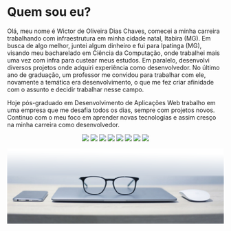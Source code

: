 # Quem sou eu?

Olá, meu nome é Wictor de Oliveira Dias Chaves, comecei a minha carreira trabalhando com infraestrutura em minha cidade natal, Itabira (MG). Em busca de algo melhor, juntei algum dinheiro e fui para Ipatinga (MG), visando meu bacharelado em Ciência da Computação, onde trabalhei mais uma vez com infra para custear meus estudos. Em paralelo, desenvolvi diversos projetos onde adquiri experiência como desenvolvedor. No último ano de graduação, um professor me convidou para trabalhar com ele, novamente a temática era desenvolvimento, o que me fez criar afinidade com o assunto e decidir trabalhar nesse campo.

Hoje pós-graduado em  Desenvolvimento de Aplicações Web trabalho em uma empresa que me desafia todos os dias, sempre com projetos novos. Continuo com o meu foco em aprender novas tecnologias e assim cresço na minha carreira como desenvolvedor.

<p align="center">
  <a href="http://wictorchaves.github.io/"><img src="https://img.shields.io/badge/-Github.io-24292e?logo=Github&logoColor=white&link=http://wictorchaves.github.io/"></a>
  <a href="https://www.linkedin.com/in/wictor-oliveira-199b7228/"><img src="https://img.shields.io/badge/-LinkedIn-0073b0?logo=Linkedin&logoColor=white&link=https://www.linkedin.com/in/wictor-oliveira-199b7228/"></a>
  <a href="http://instagram.com/wictor.chaves"><img src="https://img.shields.io/badge/-Instagram-ed4956?labelColor=ed4956&logo=instagram&logoColor=white&link=http://instagram.com/wictor.chaves"></a>
  <a href="https://www.facebook.com/wictor.chaves/"><img src="https://img.shields.io/badge/-Facebook-1877f2?labelColor=blue&logo=facebook&logoColor=white&color=1877f2&link=https://www.facebook.com/wictor.chaves/"></a>
  <a href="https://github.com/wictorChaves"><img src="https://img.shields.io/badge/-Github-24292e?logo=Github&logoColor=white&link=https://github.com/wictorChaves"></a>
  <a href="https://twitter.com/wictorchaves"><img src="https://img.shields.io/badge/-Twitter-1da1f2?labelColor=1da1f2&logo=twitter&logoColor=white&link=https://twitter.com/wictorchaves"></a>
  <a href="https://pt.stackoverflow.com/users/74441/wictor-chaves"><img src="https://img.shields.io/badge/-Stack%20Overflow-4ca143?labelColor=4ca143&logo=stackoverflow&logoColor=white&link=https://pt.stackoverflow.com/users/74441/wictor-chaves"></a>
  <a href="https://stackoverflow.com/users/7986223/wictor-chaves"><img src="https://img.shields.io/badge/-Stack%20Overflow-f48024?labelColor=f48024&logo=stackoverflow&logoColor=white&link=https://stackoverflow.com/users/7986223/wictor-chaves"></a>
<p>

<img src="https://github.com/wictorChaves/wictorChaves/blob/master/images/bg.png" alt="background">
